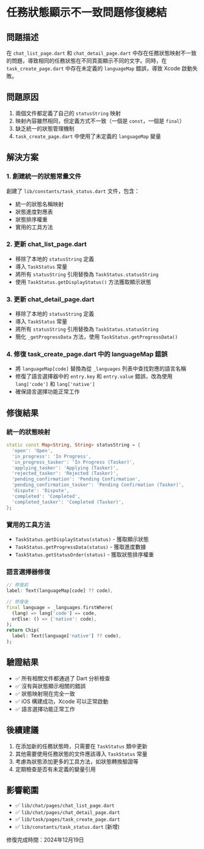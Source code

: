 # 任務狀態顯示不一致問題修復總結

## 問題描述
在 `chat_list_page.dart` 和 `chat_detail_page.dart` 中存在任務狀態映射不一致的問題，導致相同的任務狀態在不同頁面顯示不同的文字。同時，在 `task_create_page.dart` 中存在未定義的 `languageMap` 錯誤，導致 Xcode 啟動失敗。

## 問題原因
1. 兩個文件都定義了自己的 `statusString` 映射
2. 映射內容雖然相同，但定義方式不一致（一個是 `const`，一個是 `final`）
3. 缺乏統一的狀態管理機制
4. `task_create_page.dart` 中使用了未定義的 `languageMap` 變量

## 解決方案

### 1. 創建統一的狀態常量文件
創建了 `lib/constants/task_status.dart` 文件，包含：
- 統一的狀態名稱映射
- 狀態進度對應表
- 狀態排序權重
- 實用的工具方法

### 2. 更新 chat_list_page.dart
- 移除了本地的 `statusString` 定義
- 導入 `TaskStatus` 常量
- 將所有 `statusString` 引用替換為 `TaskStatus.statusString`
- 使用 `TaskStatus.getDisplayStatus()` 方法獲取顯示狀態

### 3. 更新 chat_detail_page.dart
- 移除了本地的 `statusString` 定義
- 導入 `TaskStatus` 常量
- 將所有 `statusString` 引用替換為 `TaskStatus.statusString`
- 簡化 `_getProgressData` 方法，使用 `TaskStatus.getProgressData()`

### 4. 修復 task_create_page.dart 中的 languageMap 錯誤
- 將 `languageMap[code]` 替換為從 `_languages` 列表中查找對應的語言名稱
- 修復了語言選擇器中的 `entry.key` 和 `entry.value` 錯誤，改為使用 `lang['code']` 和 `lang['native']`
- 確保語言選擇功能正常工作

## 修復結果

### 統一的狀態映射
```dart
static const Map<String, String> statusString = {
  'open': 'Open',
  'in_progress': 'In Progress',
  'in_progress_tasker': 'In Progress (Tasker)',
  'applying_tasker': 'Applying (Tasker)',
  'rejected_tasker': 'Rejected (Tasker)',
  'pending_confirmation': 'Pending Confirmation',
  'pending_confirmation_tasker': 'Pending Confirmation (Tasker)',
  'dispute': 'Dispute',
  'completed': 'Completed',
  'completed_tasker': 'Completed (Tasker)',
};
```

### 實用的工具方法
- `TaskStatus.getDisplayStatus(status)` - 獲取顯示狀態
- `TaskStatus.getProgressData(status)` - 獲取進度數據
- `TaskStatus.getStatusOrder(status)` - 獲取狀態排序權重

### 語言選擇器修復
```dart
// 修復前
label: Text(languageMap[code] ?? code),

// 修復後
final language = _languages.firstWhere(
  (lang) => lang['code'] == code,
  orElse: () => {'native': code},
);
return Chip(
  label: Text(language['native'] ?? code),
);
```

## 驗證結果
- ✅ 所有相關文件都通過了 Dart 分析檢查
- ✅ 沒有與狀態顯示相關的錯誤
- ✅ 狀態映射現在完全一致
- ✅ iOS 構建成功，Xcode 可以正常啟動
- ✅ 語言選擇功能正常工作

## 後續建議
1. 在添加新的任務狀態時，只需要在 `TaskStatus` 類中更新
2. 其他需要使用任務狀態的文件應該導入 `TaskStatus` 常量
3. 考慮為狀態添加更多的工具方法，如狀態轉換驗證等
4. 定期檢查是否有未定義的變量引用

## 影響範圍
- ✅ `lib/chat/pages/chat_list_page.dart`
- ✅ `lib/chat/pages/chat_detail_page.dart`
- ✅ `lib/task/pages/task_create_page.dart`
- ✅ `lib/constants/task_status.dart` (新增)

修復完成時間：2024年12月19日 